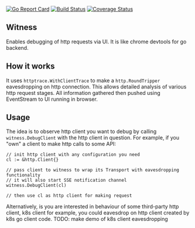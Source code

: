 [![Go Report Card](https://goreportcard.com/badge/github.com/1602/witness)](https://goreportcard.com/report/github.com/1602/witness)
[![Build Status](https://travis-ci.org/1602/witness.svg?branch=main)](https://travis-ci.org/1602/witness)
[![Coverage Status](https://img.shields.io/coveralls/github/1602/witness.svg)](https://coveralls.io/github/1602/witness?branch=main)

## Witness

Enables debugging of http requests via UI. It is like chrome devtools for go backend.

## How it works

It uses `httptrace.WithClientTrace` to make a `http.RoundTripper` eavesdropping on http connection. This allows detailed analysis of various http request stages. All information gathered then pushed using EventStream to UI running in browser.

## Usage

The idea is to observe http client you want to debug by calling `witness.DebugClient` with the http client in question. For example, if you "own" a client to make http calls to some API:

```
// init http client with any configuration you need
cl := &http.Client{}

// pass client to witness to wrap its Transport with eavesdropping functionality
// it will also start SSE notification channel
witness.DebugClient(cl)

// then use cl as http client for making request
```

Alternatively, is you are interested in behaviour of some third-party http client, k8s client for example, you could eavesdrop on http client created by k8s go client code.
TODO: make demo of k8s client eavesdropping
